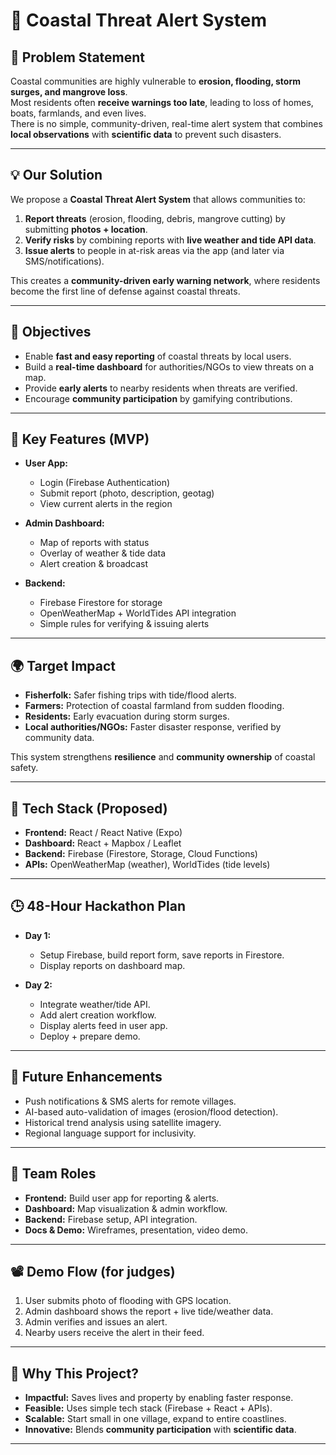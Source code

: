 # 🌊 Coastal Threat Alert System

## 📝 Problem Statement
Coastal communities are highly vulnerable to **erosion, flooding, storm surges, and mangrove loss**.  
Most residents often **receive warnings too late**, leading to loss of homes, boats, farmlands, and even lives.  
There is no simple, community-driven, real-time alert system that combines **local observations** with **scientific data** to prevent such disasters.

---

## 💡 Our Solution
We propose a **Coastal Threat Alert System** that allows communities to:  
1. **Report threats** (erosion, flooding, debris, mangrove cutting) by submitting **photos + location**.  
2. **Verify risks** by combining reports with **live weather and tide API data**.  
3. **Issue alerts** to people in at-risk areas via the app (and later via SMS/notifications).  

This creates a **community-driven early warning network**, where residents become the first line of defense against coastal threats.

---

## 🎯 Objectives
- Enable **fast and easy reporting** of coastal threats by local users.  
- Build a **real-time dashboard** for authorities/NGOs to view threats on a map.  
- Provide **early alerts** to nearby residents when threats are verified.  
- Encourage **community participation** by gamifying contributions.  

---

## 🧩 Key Features (MVP)
- **User App:**  
  - Login (Firebase Authentication)  
  - Submit report (photo, description, geotag)  
  - View current alerts in the region  

- **Admin Dashboard:**  
  - Map of reports with status  
  - Overlay of weather & tide data  
  - Alert creation & broadcast  

- **Backend:**  
  - Firebase Firestore for storage  
  - OpenWeatherMap + WorldTides API integration  
  - Simple rules for verifying & issuing alerts  

---

## 🌍 Target Impact
- **Fisherfolk:** Safer fishing trips with tide/flood alerts.  
- **Farmers:** Protection of coastal farmland from sudden flooding.  
- **Residents:** Early evacuation during storm surges.  
- **Local authorities/NGOs:** Faster disaster response, verified by community data.  

This system strengthens **resilience** and **community ownership** of coastal safety.  

---

## 🔧 Tech Stack (Proposed)
- **Frontend:** React / React Native (Expo)  
- **Dashboard:** React + Mapbox / Leaflet  
- **Backend:** Firebase (Firestore, Storage, Cloud Functions)  
- **APIs:** OpenWeatherMap (weather), WorldTides (tide levels)  

---

## 🕒 48-Hour Hackathon Plan
- **Day 1:**  
  - Setup Firebase, build report form, save reports in Firestore.  
  - Display reports on dashboard map.  

- **Day 2:**  
  - Integrate weather/tide API.  
  - Add alert creation workflow.  
  - Display alerts feed in user app.  
  - Deploy + prepare demo.  

---

## 🚀 Future Enhancements
- Push notifications & SMS alerts for remote villages.  
- AI-based auto-validation of images (erosion/flood detection).  
- Historical trend analysis using satellite imagery.  
- Regional language support for inclusivity.  

---

## 👥 Team Roles
- **Frontend:** Build user app for reporting & alerts.  
- **Dashboard:** Map visualization & admin workflow.  
- **Backend:** Firebase setup, API integration.  
- **Docs & Demo:** Wireframes, presentation, video demo.  

---

## 📽 Demo Flow (for judges)
1. User submits photo of flooding with GPS location.  
2. Admin dashboard shows the report + live tide/weather data.  
3. Admin verifies and issues an alert.  
4. Nearby users receive the alert in their feed.  

---

## 🌟 Why This Project?
- **Impactful:** Saves lives and property by enabling faster response.  
- **Feasible:** Uses simple tech stack (Firebase + React + APIs).  
- **Scalable:** Start small in one village, expand to entire coastlines.  
- **Innovative:** Blends **community participation** with **scientific data**.  

---
